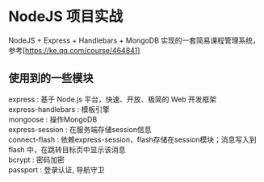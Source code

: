 # NodeJS 项目实战
NodeJS + Express + Handlebars + MongoDB 实现的一套简易课程管理系统，参考[https://ke.qq.com/course/464841]

## 使用到的一些模块
express : 基于 Node.js 平台，快速、开放、极简的 Web 开发框架  
express-handlebars : 模板引擎  
mongoose : 操作MongoDB  
express-session : 在服务端存储session信息  
connect-flash : 依赖express-session，flash存储在session模块；消息写入到 flash 中，在跳转目标页中显示该消息  
bcrypt : 密码加密  
passport : 登录认证, 导航守卫  
